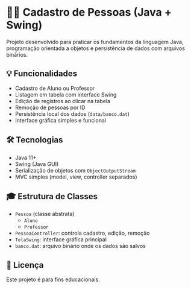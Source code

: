# 🧑‍💼 Cadastro de Pessoas (Java + Swing)

Projeto desenvolvido para praticar os fundamentos da linguagem Java, programação orientada a objetos e persistência de dados com arquivos binários.

## 💡 Funcionalidades

- Cadastro de Aluno ou Professor
- Listagem em tabela com interface Swing
- Edição de registros ao clicar na tabela
- Remoção de pessoas por ID
- Persistência local dos dados (`data/banco.dat`)
- Interface gráfica simples e funcional

## 🛠️ Tecnologias

- Java 11+
- Swing (Java GUI)
- Serialização de objetos com `ObjectOutputStream`
- MVC simples (model, view, controller separados)

## 🎓 Estrutura de Classes

- `Pessoa` (classe abstrata)
  - `Aluno`
  - `Professor`
- `PessoaController`: controla cadastro, edição, remoção
- `TelaSwing`: interface gráfica principal
- `banco.dat`: arquivo binário onde os dados são salvos

## 📝 Licença

Este projeto é para fins educacionais.





